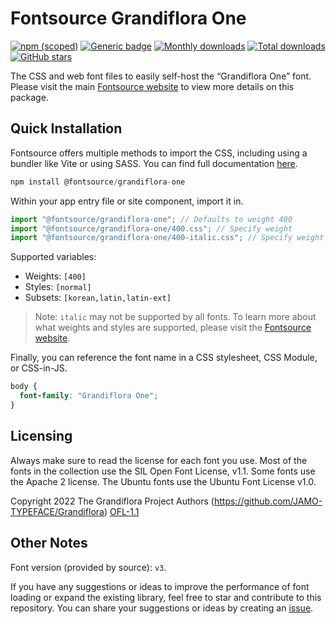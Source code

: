 # Fontsource Grandiflora One

[![npm (scoped)](https://img.shields.io/npm/v/@fontsource/grandiflora-one?color=brightgreen)](https://www.npmjs.com/package/@fontsource/grandiflora-one) [![Generic badge](https://img.shields.io/badge/fontsource-passing-brightgreen)](https://github.com/fontsource/fontsource) [![Monthly downloads](https://badgen.net/npm/dm/@fontsource/grandiflora-one)](https://github.com/fontsource/fontsource) [![Total downloads](https://badgen.net/npm/dt/@fontsource/grandiflora-one)](https://github.com/fontsource/fontsource) [![GitHub stars](https://img.shields.io/github/stars/fontsource/fontsource.svg?style=social&label=Star)](https://github.com/fontsource/fontsource/stargazers)

The CSS and web font files to easily self-host the “Grandiflora One” font. Please visit the main [Fontsource website](https://fontsource.org/fonts/grandiflora-one) to view more details on this package.

## Quick Installation

Fontsource offers multiple methods to import the CSS, including using a bundler like Vite or using SASS. You can find full documentation [here](https://fontsource.org/docs/getting-started/introduction).

```javascript
npm install @fontsource/grandiflora-one
```

Within your app entry file or site component, import it in.

```javascript
import "@fontsource/grandiflora-one"; // Defaults to weight 400
import "@fontsource/grandiflora-one/400.css"; // Specify weight
import "@fontsource/grandiflora-one/400-italic.css"; // Specify weight and style
```

Supported variables:
- Weights: `[400]`
- Styles: `[normal]`
- Subsets: `[korean,latin,latin-ext]`

> Note: `italic` may not be supported by all fonts. To learn more about what weights and styles are supported, please visit the [Fontsource website](https://fontsource.org/fonts/grandiflora-one).

Finally, you can reference the font name in a CSS stylesheet, CSS Module, or CSS-in-JS.

```css
body {
  font-family: "Grandiflora One";
}
```

## Licensing
Always make sure to read the license for each font you use. Most of the fonts in the collection use the SIL Open Font License, v1.1. Some fonts use the Apache 2 license. The Ubuntu fonts use the Ubuntu Font License v1.0.

Copyright 2022 The Grandiflora Project Authors (https://github.com/JAMO-TYPEFACE/Grandiflora)
[OFL-1.1](http://scripts.sil.org/OFL)

## Other Notes
Font version (provided by source): `v3`.

If you have any suggestions or ideas to improve the performance of font loading or expand the existing library, feel free to star and contribute to this repository. You can share your suggestions or ideas by creating an [issue](https://github.com/fontsource/fontsource/issues).